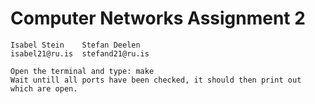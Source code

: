 # Computer Networks Assignment 2
    Isabel Stein    Stefan Deelen
    isabel21@ru.is  stefand21@ru.is

    Open the terminal and type: make
    Wait untill all ports have been checked, it should then print out which are open.
